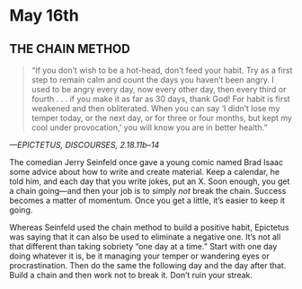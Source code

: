 # May 16th
## THE CHAIN METHOD

> “If you don’t wish to be a hot-head, don’t feed your habit. Try as a first step to remain calm and count the days you haven’t been angry. I used to be angry every day, now every other day, then every third or fourth . . . if you make it as far as 30 days, thank God! For habit is first weakened and then obliterated. When you can say ‘I didn’t lose my temper today, or the next day, or for three or four months, but kept my cool under provocation,’ you will know you are in better health.”

*—EPICTETUS, DISCOURSES, 2.18.11b–14*

The comedian Jerry Seinfeld once gave a young comic named Brad Isaac some advice about how to write and create material. Keep a calendar, he told him, and each day that you write jokes, put an X. Soon enough, you get a chain going—and then your job is to simply *not* break the chain. Success becomes a matter of momentum. Once you get a little, it’s easier to keep it going.

Whereas Seinfeld used the chain method to build a positive habit, Epictetus was saying that it can also be used to eliminate a negative one. It’s not all that different than taking sobriety “one day at a time.” Start with one day doing whatever it is, be it managing your temper or wandering eyes or procrastination. Then do the same the following day and the day after that. Build a chain and then work not to break it. Don’t ruin your streak.

